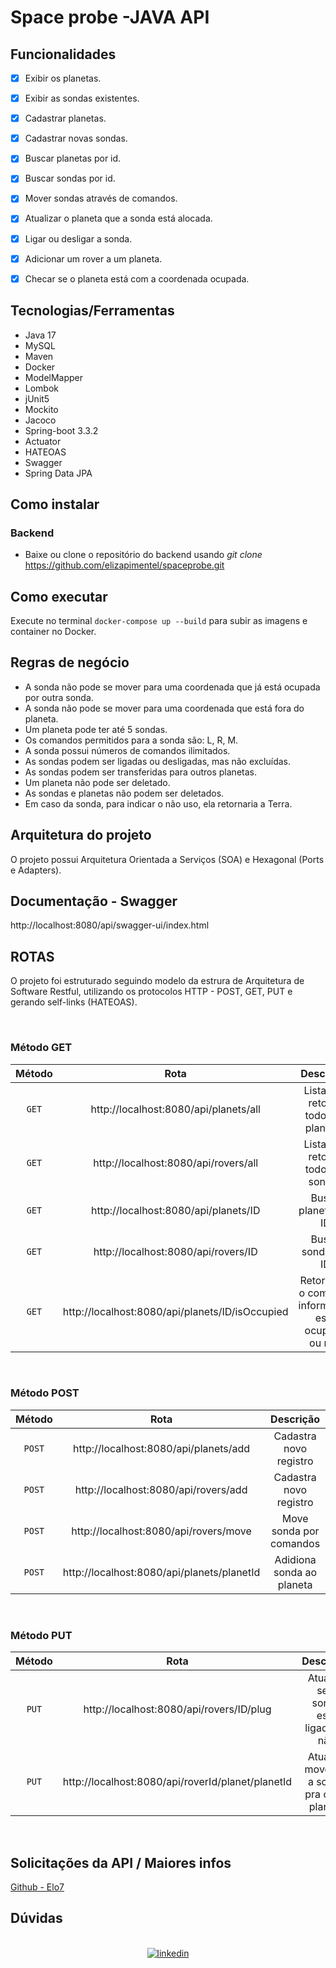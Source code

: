# Space probe -JAVA API

## **Funcionalidades**

- [x] Exibir os planetas.
- [x] Exibir as sondas existentes.
- [x] Cadastrar planetas.
- [x] Cadastrar novas sondas.
- [x] Buscar planetas por id.
- [x] Buscar sondas por id.
- [x] Mover sondas através de comandos.
- [x] Atualizar o planeta que a sonda está alocada.
- [x] Ligar ou desligar a sonda.
- [x] Adicionar um rover a um planeta.
- [x] Checar se o planeta está com a coordenada ocupada.


## **Tecnologias/Ferramentas**

- Java 17
- MySQL
- Maven
- Docker
- ModelMapper
- Lombok
- jUnit5
- Mockito
- Jacoco
- Spring-boot 3.3.2
- Actuator
- HATEOAS
- Swagger
- Spring Data JPA


## **Como instalar**

### Backend

- Baixe ou clone o repositório do backend usando *git clone* https://github.com/elizapimentel/spaceprobe.git


## Como executar

Execute no terminal `docker-compose up --build` para subir as imagens e container no Docker.


## **Regras de negócio**

- A sonda não pode se mover para uma coordenada que já está ocupada por outra sonda.
- A sonda não pode se mover para uma coordenada que está fora do planeta.
- Um planeta pode ter até 5 sondas.
- Os comandos permitidos para a sonda são: L, R, M.
- A sonda possui números de comandos ilimitados.
- As sondas podem ser ligadas ou desligadas, mas não excluídas.
- As sondas podem ser transferidas para outros planetas.
- Um planeta não pode ser deletado.
- As sondas e planetas não podem ser deletados.
- Em caso da sonda, para indicar o não uso, ela retornaria a Terra.


## **Arquitetura do projeto**

O projeto possui Arquitetura Orientada a Serviços (SOA) e Hexagonal (Ports e Adapters).



## **Documentação - Swagger**

http://localhost:8080/api/swagger-ui/index.html


##  ROTAS


O projeto foi estruturado seguindo modelo da estrura de Arquitetura de Software Restful, utilizando os protocolos HTTP - POST, GET, PUT e gerando self-links (HATEOAS).

<br>

###  Método GET

<div align = "center">

|  Método  |                      Rota                       |                      Descrição                      |
| :------: |:-----------------------------------------------:|:---------------------------------------------------:|
|  `GET`   |      http://localhost:8080/api/planets/all      |         Lista que retorna todos os planetas         |
|  `GET`   |      http://localhost:8080/api/rovers/all       |          Lista que retorna todos as sondas          |
|  `GET`   |      http://localhost:8080/api/planets/ID       |                Busca planeta por ID                 |
|  `GET`   |       http://localhost:8080/api/rovers/ID       |                 Busca sonda por ID                  |
|  `GET`   | http://localhost:8080/api/planets/ID/isOccupied | Retorna se o comando informando está ocupado ou não |

<br>
</div>

### Método POST

<div align = "center">

|  Método  |                    Rota                    |         Descrição         |
| :------: |:------------------------------------------:|:-------------------------:|
|  `POST`  |   http://localhost:8080/api/planets/add    |  Cadastra novo registro   |
|  `POST`  |    http://localhost:8080/api/rovers/add    |  Cadastra novo registro   |
|  `POST`  |   http://localhost:8080/api/rovers/move    |  Move sonda por comandos  |
|  `POST`  | http://localhost:8080/api/planets/planetId | Adidiona sonda ao planeta |

<br>
</div>

###  Método PUT

<div align = "center">

|  Método  |                       Rota                        |                 Descrição                  |
| :------: |:-------------------------------------------------:|:------------------------------------------:|
|   `PUT`  |     http://localhost:8080/api/rovers/ID/plug      |   Atualiza se a sonda está ligada ou não   |
|   `PUT`  | http://localhost:8080/api/roverId/planet/planetId | Atualiza movendo a sonda pra outro planeta |

<br>
</div>


## Solicitações da API / Maiores infos

[Github - Elo7](https://gist.github.com/elo7-developer/f0b91a7a98e5e65288b875ac6d376875)


## Dúvidas
<br>

<div align = "center">
<a href="https://www.linkedin.com/in/eliza-pimentel/">
<img alt="linkedin" src="https://img.shields.io/badge/LinkedIn-0077B5?style=for-the-badge&logo=linkedin&logoColor=white"/>
</a> 
</div > 
